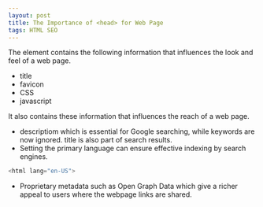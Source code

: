 ```yaml
---
layout: post
title: The Importance of <head> for Web Page
tags: HTML SEO
---
```


The <head> element contains the following information that influences the look and feel of a web page.

*   title
*   favicon
*   CSS
*   javascript

It also contains these information that influences the reach of a web page.

*   descriptiom which is essential for Google searching, while keywords are now ignored. title is also part of search results.
*   Setting the primary language can ensure effective indexing by search engines.
```javascript
<html lang="en-US"> 
```
*   Proprietary metadata such as Open Graph Data which give a richer appeal to users where the webpage links are shared.
